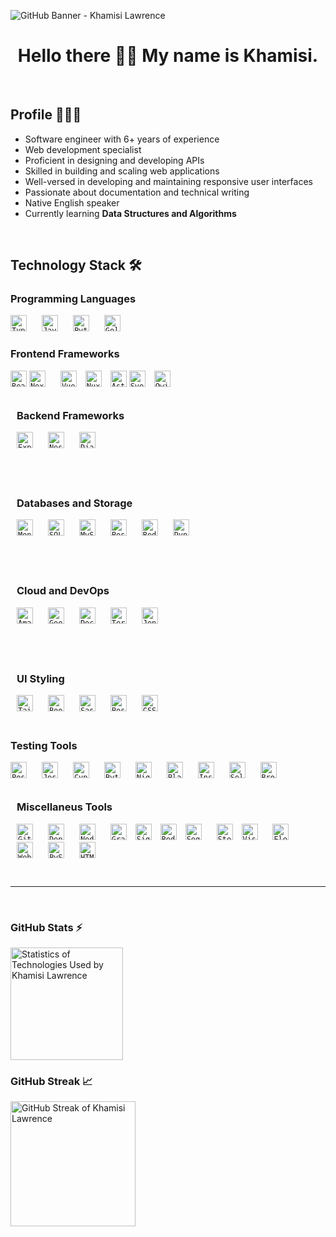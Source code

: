 ![GitHub Banner - Khamisi Lawrence](https://github.com/user-attachments/assets/d8145f42-393a-41ae-8210-79be32ad09d8)

<div align="center">
  <h1>
    Hello there 👋🏾 My name is Khamisi.
  </h1>
</div>

<br />

## Profile 👨🏾‍💻
- Software engineer with 6+ years of experience
- Web development specialist
- Proficient in designing and developing APIs
- Skilled in building and scaling web applications
- Well-versed in developing and maintaining responsive user interfaces
- Passionate about documentation and technical writing
- Native English speaker 
- Currently learning <b>Data Structures and Algorithms</b>

<br />

## Technology Stack 🛠️

<section>
  <h3>Programming Languages</h3>
  <code><a align="left" href="https://www.typescriptlang.org/" rel="nofollow noopener noreferrer" target="_blank" style="padding-right:10px;"><img alt="TypeScript" title="TypeScript" width="26px" src="https://cdn.jsdelivr.net/gh/devicons/devicon/icons/typescript/typescript-original.svg" style="padding-right:10px;" /></a></code>
  <code><a align="left" href="https://devdocs.io/javascript/" rel="nofollow noopener noreferrer" target="_blank" style="padding-right:10px;"><img alt="JavaScript" title="JavaScript" width="26px" src="https://cdn.jsdelivr.net/gh/devicons/devicon/icons/javascript/javascript-original.svg" style="padding-right:10px;" /></a></code>
  <code><a align="left" href="https://www.python.org/" rel="nofollow noopener noreferrer" target="_blank" style="padding-right:10px;"><img alt="Python" title="Python" width="26px" src="https://cdn.jsdelivr.net/gh/devicons/devicon@latest/icons/python/python-original.svg" style="padding-right:10px;" /></a></code>
  <code><a align="left" href="https://go.dev/" rel="nofollow noopener noreferrer" target="_blank" style="padding-right:10px;"><img alt="Golang" title="Golang" width="26px" src="https://cdn.jsdelivr.net/gh/devicons/devicon@latest/icons/go/go-original-wordmark.svg" style="padding-right:10px;" /></a></code>
</section>

<section>
  <h3>Frontend Frameworks</h3>
  <code><a align="left" href="https://react.dev/" rel="nofollow noopener noreferrer" target="_blank"><img alt="React" title="React" width="26px" src="https://cdn.jsdelivr.net/gh/devicons/devicon/icons/react/react-original.svg" /></a></code>
  <code><a align="left" href="https://nextjs.org/" rel="nofollow noopener noreferrer" target="_blank" style="padding-right:10px;"><img alt="Next.js" title="Next.js" width="26px" src="https://cdn.jsdelivr.net/gh/devicons/devicon@latest/icons/nextjs/nextjs-original.svg" style="padding-right:10px;" /></a></code>
  <code><a align="left" href="https://vuejs.org/" rel="nofollow noopener noreferrer" target="_blank" style="padding-right:10px;"><img alt="Vue" title="Vue" width="26px" src="https://cdn.jsdelivr.net/gh/devicons/devicon@latest/icons/vuejs/vuejs-original.svg" /></a></code>
  <code><a align="left" href="https://nuxt.com/" rel="nofollow noopener noreferrer" target="_blank" style="padding-right:10px;"><img alt="Nuxt.js" title="Nuxt.js" width="26px" src="https://cdn.jsdelivr.net/gh/devicons/devicon@latest/icons/nuxtjs/nuxtjs-original.svg" /></a></code>
  <code><a align="left" href="https://astro.build/" rel="nofollow noopener noreferrer" target="_blank"><img alt="Astro" title="Astro" width="26px" src="https://www.svgrepo.com/show/373446/astro.svg" /></a></code>
  <code><a align="left" href="https://svelte.dev/" rel="nofollow noopener noreferrer" target="_blank" style="padding-right:10px;"><img alt="Svelte" title="Svelte" width="26px" src="https://cdn.jsdelivr.net/gh/devicons/devicon/icons/svelte/svelte-original.svg" /></a></code>
  <code><a align="left" href="https://qwik.dev/docs/" rel="nofollow noopener noreferrer" target="_blank" style="padding-right:10px;"><img alt="Qwik" title="Qwik" width="26px" src="https://cdn.jsdelivr.net/gh/devicons/devicon@latest/icons/qwik/qwik-original.svg" /></a></code>
</section>

<section style="margin-bottom:2rem;padding:10px;">
  <h3>Backend Frameworks</h3>
  <code><a align="left" href="https://expressjs.com/" rel="nofollow noopener noreferrer" target="_blank" style="padding-right:10px;"><img alt="Express.js" title="Express" width="26px" src="https://cdn.jsdelivr.net/gh/devicons/devicon@latest/icons/express/express-original.svg" style="padding-right:10px;" /></a></code>
  <code><a align="left" href="https://nestjs.com/" rel="nofollow noopener noreferrer" target="_blank" style="padding-right:10px;"><img alt="Nest.js" title="Nest.js" width="26px" src="https://cdn.jsdelivr.net/gh/devicons/devicon@latest/icons/nestjs/nestjs-original.svg" style="padding-right:10px;" /></a></code>
  <code><a align="left" href="https://www.djangoproject.com/" rel="nofollow noopener noreferrer" target="_blank" style="padding-right:10px;"><img alt="Django" title="Django" width="26px" src="https://cdn.jsdelivr.net/gh/devicons/devicon@latest/icons/django/django-plain.svg" style="padding-right:10px;" /></a></code>
</section>

<section style="margin-bottom:2rem;padding:10px;">
  <h3>Databases and Storage</h3>
  <code><a align="left" href="https://www.mongodb.com/" rel="nofollow noopener noreferrer" target="_blank" style="padding-right:10px;"><img alt="MongoDB" title="MongoDB" width="26px" src="https://cdn.jsdelivr.net/gh/devicons/devicon@latest/icons/mongodb/mongodb-original.svg" style="padding-right:10px;" /></a></code>
     <code><a align="left" href="https://www.sqlite.org/" rel="nofollow noopener noreferrer" target="_blank" style="padding-right:10px;"><img alt="SQLite" title="SQLite" width="26px" src="https://cdn.jsdelivr.net/gh/devicons/devicon@latest/icons/sqlite/sqlite-original.svg" style="padding-right:10px;" /></a></code>
      <code><a align="left" href="https://www.mysql.com/" rel="nofollow noopener noreferrer" target="_blank" style="padding-right:10px;"><img alt="MySQL" title="MySQL" width="26px" src="https://cdn.jsdelivr.net/gh/devicons/devicon@latest/icons/mysql/mysql-original.svg" style="padding-right:10px;" /></a></code>
       <code><a align="left" href="https://www.postgresql.org/" rel="nofollow noopener noreferrer" target="_blank" style="padding-right:10px;"><img alt="PostgreSQL" title="PostgreSQL" width="26px" src="https://cdn.jsdelivr.net/gh/devicons/devicon@latest/icons/postgresql/postgresql-original.svg" style="padding-right:10px;" /></a></code>
       <code><a align="left" href="https://redis.io/" rel="nofollow noopener noreferrer" target="_blank" style="padding-right:10px;"><img alt="Redis" title="Redis" width="26px" src="https://cdn.jsdelivr.net/gh/devicons/devicon@latest/icons/redis/redis-original.svg" style="padding-right:10px;" /></a></code>
  <code><a align="left" href="https://aws.amazon.com/dynamodb/" rel="nofollow noopener noreferrer" target="_blank" style="padding-right:10px;"><img alt="DynamoDB" title="DynamoDB" width="26px" src="https://cdn.jsdelivr.net/gh/devicons/devicon@latest/icons/dynamodb/dynamodb-original.svg" style="padding-right:10px;" /></a></code>
</section>

<section style="margin-bottom:2rem;padding:10px;">
  <h3>Cloud and DevOps</h3>
  <code><a align="left" href="https://aws.amazon.com/" rel="nofollow noopener noreferrer" target="_blank" style="padding-right:10px;"><img alt="Amazon Web Services" title="Amazon Web Services" width="26px" src="https://cdn.jsdelivr.net/gh/devicons/devicon@latest/icons/amazonwebservices/amazonwebservices-plain-wordmark.svg" style="padding-right:10px;" /></a></code>
  <code><a align="left" href="https://cloud.google.com/" rel="nofollow noopener noreferrer" target="_blank" style="padding-right:10px;"><img alt="Google Cloud Platform" title="Google Cloud Platform" width="26px" src="https://cdn.jsdelivr.net/gh/devicons/devicon@latest/icons/googlecloud/googlecloud-original.svg" style="padding-right:10px;" /></a></code>
  <code><a align="left" href="https://www.docker.com/" rel="nofollow noopener noreferrer" target="_blank" style="padding-right:10px;"><img alt="Docker" title="Docker" width="26px" src="https://cdn.jsdelivr.net/gh/devicons/devicon@latest/icons/docker/docker-original.svg" style="padding-right:10px;" /></a></code>
  <code><a align="left" href="https://www.terraform.io/" rel="nofollow noopener noreferrer" target="_blank" style="padding-right:10px;"><img alt="Terraform" title="Terraform" width="26px" src="https://cdn.jsdelivr.net/gh/devicons/devicon@latest/icons/terraform/terraform-original.svg" style="padding-right:10px;" /></a></code>
  <code><a align="left" href="https://www.jenkins.io/" rel="nofollow noopener noreferrer" target="_blank" style="padding-right:10px;"><img alt="Jenkins" title="Jenkins" width="26px" src="https://cdn.jsdelivr.net/gh/devicons/devicon@latest/icons/jenkins/jenkins-original.svg" style="padding-right:10px;" /></a></code>
</section>

<section style="margin-bottom:2rem;padding:10px;">
  <h3>UI Styling</h3>
  <code><a align="left" href="https://tailwindcss.com/" rel="nofollow noopener noreferrer" target="_blank" style="padding-right:10px;"><img alt="Tailwind CSS" title="Tailwind CSS" width="26px" src="https://cdn.jsdelivr.net/gh/devicons/devicon@latest/icons/tailwindcss/tailwindcss-original.svg" style="padding-right:10px;" /></a></code>
  <code><a align="left" href="https://getbootstrap.com/" rel="nofollow noopener noreferrer" target="_blank" style="padding-right:10px;"><img alt="Bootstrap" title="Bootstrap" width="26px" src="https://cdn.jsdelivr.net/gh/devicons/devicon@latest/icons/bootstrap/bootstrap-original.svg" style="padding-right:10px;" /></a></code>
  <code><a align="left" href="https://sass-lang.com/" rel="nofollow noopener noreferrer" target="_blank" style="padding-right:10px;"><img alt="Sass" title="Sass" width="26px" src="https://cdn.jsdelivr.net/gh/devicons/devicon/icons/sass/sass-original.svg" style="padding-right:10px;" /></a></code>
  <code><a align="left" href="https://postcss.org/" rel="nofollow noopener noreferrer" target="_blank" style="padding-right:10px;"><img alt="PostCSS" title="PostCSS" width="26px" src="https://cdn.jsdelivr.net/gh/devicons/devicon@latest/icons/postcss/postcss-original.svg" style="padding-right:10px;" /></a></code>
  <code><a align="left" href="https://devdocs.io/css/" rel="nofollow noopener noreferrer" target="_blank" style="padding-right:10px;"><img alt="CSS3" title="CSS" width="26px" src="https://cdn.jsdelivr.net/gh/devicons/devicon/icons/css3/css3-original.svg" style="padding-right:10px;" /></a></code>
</section>

<section>
  <h3>Testing Tools</h3>
  <code><a align="left" href="https://www.postman.com/" rel="nofollow noopener noreferrer" target="_blank" style="padding-right:10px;"><img alt="Postman" title="Postman" width="26px" src="https://cdn.jsdelivr.net/gh/devicons/devicon@latest/icons/postman/postman-original.svg" style="padding-right:10px;" /></a></code>
  <code><a align="left" href="https://jestjs.io/" rel="nofollow noopener noreferrer" target="_blank" style="padding-right:10px;"><img alt="Jest" title="Jest" width="26px" src="https://cdn.jsdelivr.net/gh/devicons/devicon@latest/icons/jest/jest-plain.svg" style="padding-right:10px;" /></a></code>
  <code><a align="left" href="https://www.cypress.io/" rel="nofollow noopener noreferrer" target="_blank" style="padding-right:10px;"><img alt="Cypress" title="Cypress" width="26px" src="https://cdn.jsdelivr.net/gh/devicons/devicon@latest/icons/cypressio/cypressio-original.svg" style="padding-right:10px;" /></a></code>
  <code><a align="left" href="https://docs.pytest.org/" rel="nofollow noopener noreferrer" target="_blank" style="padding-right:10px;"><img alt="Pytest" title="Pytest" width="26px" src="https://cdn.jsdelivr.net/gh/devicons/devicon@latest/icons/pytest/pytest-original.svg" style="padding-right:10px;" /></a></code>
  <code><a align="left" href="https://nightwatchjs.org/" rel="nofollow noopener noreferrer" target="_blank" style="padding-right:10px;"><img alt="Nightwatch.js" title="Nightwatch.js" width="26px" src="https://www.svgrepo.com/show/354114/nightwatch.svg" style="padding-right:10px;" /></a></code>
  <code><a align="left" href="https://playwright.dev/" rel="nofollow noopener noreferrer" target="_blank" style="padding-right:10px;"><img alt="Playwright" title="Playwright" width="26px" src="https://cdn.jsdelivr.net/gh/devicons/devicon@latest/icons/playwright/playwright-original.svg" style="padding-right:10px;" /></a></code>
  <code><a align="left" href="https://insomnia.rest/" rel="nofollow noopener noreferrer" target="_blank" style="padding-right:10px;"><img alt="Insomnia" title="Insomnia" width="26px" src="https://cdn.jsdelivr.net/gh/devicons/devicon@latest/icons/insomnia/insomnia-original.svg" style="padding-right:10px;" /></a></code>
  <code><a align="left" href="https://www.selenium.dev/" rel="nofollow noopener noreferrer" target="_blank" style="padding-right:10px;"><img alt="Selenium" title="Selenium" width="26px" src="https://cdn.jsdelivr.net/gh/devicons/devicon@latest/icons/selenium/selenium-original.svg" style="padding-right:10px;" /></a></code>
  <code><a align="left" href="https://www.browserstack.com/" rel="nofollow noopener noreferrer" target="_blank" style="padding-right:10px;"><img alt="BrowserStack" title="BrowserStack" width="26px" src="https://cdn.jsdelivr.net/gh/devicons/devicon@latest/icons/browserstack/browserstack-original.svg" style="padding-right:10px;" /></a></code>
</section>

<section style="margin-bottom:2rem;padding:10px;">
  <h3>Miscellaneus Tools</h3>
  <code><a align="left" href="https://git-scm.com/" rel="nofollow noopener noreferrer" target="_blank" style="padding-right:10px;"><img alt="Git" title="Git" width="26px" src="https://cdn.jsdelivr.net/gh/devicons/devicon/icons/git/git-original.svg" style="padding-right:10px;" /></a></code>
  <code><a align="left" href="https://deno.com/" rel="nofollow noopener noreferrer" target="_blank" style="padding-right:10px;"><img alt="Deno" title="Deno" width="26px" src="https://cdn.jsdelivr.net/gh/devicons/devicon@latest/icons/denojs/denojs-original.svg" style="padding-right:10px;" /></a></code>
  <code><a align="left" href="https://nodejs.org/en" rel="nofollow noopener noreferrer" target="_blank" style="padding-right:10px;"><img alt="Node.js" title="Node.js" width="26px" src="https://cdn.jsdelivr.net/gh/devicons/devicon/icons/nodejs/nodejs-original.svg" style="padding-right:10px;" /></a></code>
  <code><a align="left" href="https://graphql.org/" rel="nofollow noopener noreferrer" target="_blank" style="padding-right:10px;"><img alt="GraphQL" title="GraphQL" width="26px" src="https://cdn.jsdelivr.net/gh/devicons/devicon@latest/icons/graphql/graphql-plain.svg" /></a></code>
  <code><a align="left" href="https://signoz.io/" rel="nofollow noopener noreferrer" target="_blank" style="padding-right:10px;"><img alt="SigNoz" title="SigNoz" width="26px" src="https://signoz.io/img/SigNozLogo-orange.svg" /></a></code>
  <code><a align="left" href="https://redux.js.org/" rel="nofollow noopener noreferrer" target="_blank" style="padding-right:10px;"><img alt="Redux" title="Redux" width="26px" src="https://cdn.jsdelivr.net/gh/devicons/devicon/icons/redux/redux-original.svg" /></a></code>
  <code><a align="left" href="https://sequelize.org/" rel="nofollow noopener noreferrer" target="_blank" style="padding-right:10px;"><img alt="Sequelize" title="Sequelize" width="26px" src="https://cdn.jsdelivr.net/gh/devicons/devicon@latest/icons/sequelize/sequelize-original.svg" style="padding-right:10px;" /></a></code>
  <code><a align="left" href="https://storybook.js.org/" rel="nofollow noopener noreferrer" target="_blank" style="padding-right:10px;"><img alt="Storybook" title="Storybook" width="26px" src="https://cdn.jsdelivr.net/gh/devicons/devicon@latest/icons/storybook/storybook-original.svg" /></a></code>
  <code><a align="left" href="https://code.visualstudio.com/" rel="nofollow noopener noreferrer" target="_blank" style="padding-right:10px;"><img alt="Visual Studio Code" title="Visual Studio Code" width="26px" src="https://cdn.jsdelivr.net/gh/devicons/devicon/icons/vscode/vscode-original.svg" style="padding-right:10px;" /></a></code>
  <code><a align="left" href="https://www.electronjs.org/" rel="nofollow noopener noreferrer" target="_blank" style="padding-right:10px;"><img alt="Electron" title="Electron" width="26px" src="https://www.electronjs.org/assets/img/logo.svg" style="padding-right:10px;" /></a></code>
  <code><a align="left" href="https://webassembly.org/" rel="nofollow noopener noreferrer" target="_blank" style="padding-right:10px;"><img alt="WebAssembly" title="WASM" width="26px" src="https://cdn.jsdelivr.net/gh/devicons/devicon@latest/icons/wasm/wasm-original.svg" style="padding-right:10px;" /></a></code>
  <code><a align="left" href="https://pyscript.net/" rel="nofollow noopener noreferrer" target="_blank" style="padding-right:10px;"><img alt="PyScript" title="PyScript" width="26px" src="https://cdn.jsdelivr.net/gh/devicons/devicon@latest/icons/pyscript/pyscript-original-wordmark.svg" style="padding-right:10px;" /></a></code>
  <code><a align="left" href="https://devdocs.io/html/" rel="nofollow noopener noreferrer" target="_blank" style="padding-right:10px;"><img alt="HTML5" title="HTML" width="26px" src="https://cdn.jsdelivr.net/gh/devicons/devicon/icons/html5/html5-original.svg" style="padding-right:10px;" /></a></code>
</section>

<hr>

<br />

### GitHub Stats ⚡ 

<a href="https://github.com/khamisilawrence">
  <img alt="Statistics of Technologies Used by Khamisi Lawrence" height="180em" src="https://github-readme-stats.vercel.app/api/top-langs/?username=khamisilawrence&show_icons=true&hide_border=false&theme=vision-friendly-dark&layout=compact&langs_count=8" />
</a>

<!-- <img alt="Statistics of Technologies Used by Khamisi Lawrence" height="245em" style="margin:0.5rem" src="https://github-readme-stats.vercel.app/api/top-langs/?username=khamisilawrence&title_color=FFBF00&text_color=C0C0C0&icon_color=4AB197&bg_color=121212" /> -->

<br />

### GitHub Streak 📈 

<a href="https://github.com/khamisilawrence">
  <img alt="GitHub Streak of Khamisi Lawrence" height="200em" src="http://github-readme-streak-stats.herokuapp.com?user=khamisilawrence&theme=dark&background=000000" />
</a>


